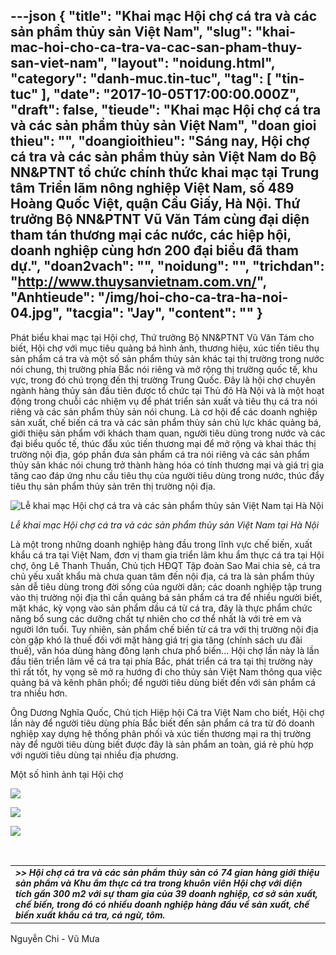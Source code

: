 ---json
{
    "title": "Khai mạc Hội chợ cá tra và các sản phẩm thủy sản Việt Nam",
    "slug": "khai-mac-hoi-cho-ca-tra-va-cac-san-pham-thuy-san-viet-nam",
    "layout": "noidung.html",
    "category": "danh-muc.tin-tuc",
    "tag": [
        "tin-tuc"
    ],
    "date": "2017-10-05T17:00:00.000Z",
    "draft": false,
    "tieude": "Khai mạc Hội chợ cá tra và các sản phẩm thủy sản Việt Nam",
    "doan gioi thieu": "",
    "doangioithieu": "Sáng nay, Hội chợ cá tra và các sản phẩm thủy sản Việt Nam do Bộ NN&PTNT tổ chức chính thức khai mạc tại Trung tâm Triển lãm nông nghiệp Việt Nam, số 489 Hoàng Quốc Việt, quận Cầu Giấy, Hà Nội. Thứ trưởng Bộ NN&PTNT Vũ Văn Tám cùng đại diện tham tán thương mại các nước, các hiệp hội, doanh nghiệp cùng hơn 200 đại biểu đã tham dự.",
    "doan2vach": "",
    "noidung": "",
    "trichdan": "http://www.thuysanvietnam.com.vn/",
    "Anhtieude": "/img/hoi-cho-ca-tra-ha-noi-04.jpg",
    "tacgia": "Jay",
    "__content__": ""
}
---
<p><span style="font-size:14px">Phát bi&ecirc;̉u khai mạc tại H&ocirc;̣i chợ, Thứ trưởng B&ocirc;̣ NN&amp;PTNT Vũ Văn Tám cho bi&ecirc;́t, H&ocirc;̣i chợ với mục ti&ecirc;u quảng b&aacute; h&igrave;nh ảnh, thương hiệu, x&uacute;c tiến ti&ecirc;u thụ sản ph&acirc;̉m cá tra v&agrave; một số sản phẩm thủy sản kh&aacute;c tại thị trường trong nước n&oacute;i chung, thị trường ph&iacute;a Bắc n&oacute;i ri&ecirc;ng và mở rộng thị trường quốc tế, khu vực, trong đ&oacute; ch&uacute; trọng đến thị trường Trung Qu&ocirc;́c. Đ&acirc;y là h&ocirc;̣i chợ chuy&ecirc;n ng&agrave;nh h&agrave;ng thủy sản đầu ti&ecirc;n được tổ chức tại Thủ đ&ocirc; H&agrave; Nội v&agrave; l&agrave; một hoạt động trong chuỗi c&aacute;c nhiệm vụ để ph&aacute;t triển sản xuất v&agrave; ti&ecirc;u thụ c&aacute; tra n&oacute;i ri&ecirc;ng v&agrave; c&aacute;c sản phẩm thủy sản n&oacute;i chung. Là cơ hội để c&aacute;c doanh nghiệp sản xuất, chế biến c&aacute; tra v&agrave; c&aacute;c sản phẩm thủy sản chủ lực kh&aacute;c quảng b&aacute;, giới thiệu sản phẩm với kh&aacute;ch tham quan, người ti&ecirc;u d&ugrave;ng trong nước v&agrave; c&aacute;c đại biểu quốc tế, thúc đ&acirc;̉u xúc ti&ecirc;́n thương mại đ&ecirc;̉ mở rộng v&agrave; khai th&aacute;c thị trường nội địa, g&oacute;p phần đưa sản phẩm c&aacute; tra n&oacute;i ri&ecirc;ng v&agrave; c&aacute;c sản phẩm thủy sản kh&aacute;c n&oacute;i chung trở th&agrave;nh h&agrave;ng h&oacute;a c&oacute; t&iacute;nh thương mại v&agrave; gi&aacute; trị gia tăng cao đ&aacute;p ứng nhu cầu ti&ecirc;u thụ của người ti&ecirc;u d&ugrave;ng trong nước, th&uacute;c đẩy ti&ecirc;u thụ sản phẩm thủy sản tr&ecirc;n thị trường nội địa.</span></p>

<p><span style="font-size:14px"><img alt="Lễ khai mạc Hội chợ cá tra và các sản phẩm thủy sản Việt Nam tại Hà Nội" src="http://www.thuysanvietnam.com.vn/uploads/article2/baiviet/moitruong/hoi-cho-ca-tra-ha-noi-05.jpg" title="Lễ khai mạc Hội chợ cá tra và các sản phẩm thủy sản Việt Nam tại Hà Nội" /></span></p>

<p><span style="font-size:14px"><em>Lễ khai mạc Hội chợ c&aacute; tra v&agrave; c&aacute;c sản phẩm thủy sản Vi&ecirc;̣t Nam tại H&agrave; Nội&nbsp;</em></span></p>

<p><span style="font-size:14px">Là m&ocirc;̣t trong những doanh nghi&ecirc;̣p hàng đ&acirc;̀u trong lĩnh vực ch&ecirc;́ bi&ecirc;́n, xu&acirc;́t kh&acirc;̉u cá tra tại Vi&ecirc;̣t Nam, đơn vị tham gia tri&ecirc;̉n lãm khu &acirc;̉m thực cá tra tại H&ocirc;̣i chợ, &ocirc;ng L&ecirc; Thanh Thu&acirc;́n, Chủ tịch HĐQT T&acirc;̣p đoàn Sao Mai chia sẻ, cá tra chủ y&ecirc;́u xu&acirc;́t kh&acirc;̉u mà chưa quan t&acirc;m đ&ecirc;́n n&ocirc;̣i địa, cá tra là sản ph&acirc;̉m thủy sản d&ecirc;̃ ti&ecirc;u dùng trong đời s&ocirc;́ng của người d&acirc;n; các doanh nghi&ecirc;̣p t&acirc;̣p trung vào thị trường n&ocirc;̣i địa thì c&acirc;̀n quảng bá sản ph&acirc;̉m cá tra đ&ecirc;̉ nhi&ecirc;̀u người bi&ecirc;́t, mặt khác, kỳ vọng vào sản ph&acirc;̉m d&acirc;̀u cá từ cá tra, đ&acirc;y là thực ph&acirc;̉m chức năng b&ocirc;̉ sung các dưỡng ch&acirc;́t tự nhi&ecirc;n cho cơ th&ecirc;̉ nh&acirc;́t là với trẻ em và người lớn tu&ocirc;̉i. Tuy nhi&ecirc;n, sản ph&acirc;̉m ch&ecirc;́ bi&ecirc;́n từ cá tra với thị trường n&ocirc;̣i địa còn gặp khó là thu&ecirc;́ đ&ocirc;́i với mặt hàng giá trị gia tăng (chính sách ưu đãi thu&ecirc;́), văn hóa dùng hàng đ&ocirc;ng lạnh chưa ph&ocirc;̉ bi&ecirc;́n... H&ocirc;̣i chợ l&acirc;̀n này là l&acirc;̀n đ&acirc;̀u ti&ecirc;n tri&ecirc;̉n lãm v&ecirc;̀ cá tra tại phía Bắc, phát tri&ecirc;̉n cá tra tại thị trường này thì r&acirc;́t t&ocirc;́t, hy vọng sẽ mở ra hướng đi cho thủy sản Vi&ecirc;̣t Nam th&ocirc;ng qua vi&ecirc;̣c quảng bá và k&ecirc;nh ph&acirc;n ph&ocirc;́i; đ&ecirc;̉ người ti&ecirc;u dùng bi&ecirc;́t đ&ecirc;́n với sản ph&acirc;̉m cá tra nhi&ecirc;̀u hơn.</span></p>

<p><span style="font-size:14px">&Ocirc;ng Dương Nghĩa Qu&ocirc;́c, Chủ tịch Hi&ecirc;̣p h&ocirc;̣i Cá tra Vi&ecirc;̣t Nam cho bi&ecirc;́t, H&ocirc;̣i chợ l&acirc;̀n này đ&ecirc;̉ người ti&ecirc;u dùng phía Bắc bi&ecirc;́t đ&ecirc;́n sản ph&acirc;̉m cá tra từ đó doanh nghi&ecirc;̣p xay dựng h&ecirc;̣ th&ocirc;́ng ph&acirc;n ph&ocirc;́i và xúc ti&ecirc;́n thương mại ra thị trường này đ&ecirc;̉ người ti&ecirc;u dùng bi&ecirc;́t được đ&acirc;y là sản ph&acirc;̉m an toàn, giá rẻ phù hợp với người ti&ecirc;u dùng tại nhi&ecirc;̀u địa phương.&nbsp;</span></p>

<p><span style="font-size:14px">Một số h&igrave;nh ảnh tại Hội chợ</span></p>

<p><span style="font-size:14px"><img src="http://www.thuysanvietnam.com.vn/uploads/article2/baiviet/moitruong/hoi-cho-ca-tra-ha-noi-06.jpg" /></span></p>

<p><span style="font-size:14px"><img src="http://www.thuysanvietnam.com.vn/uploads/article2/baiviet/moitruong/hoi-cho-ca-tra-ha-noi-02.jpg" /></span></p>

<p><span style="font-size:14px"><img src="http://www.thuysanvietnam.com.vn/uploads/article2/baiviet/moitruong/hoi-cho-ca-tra-ha-noi-03.jpg" /></span></p>

<p>&nbsp;</p>

<table>
	<tbody>
		<tr>
			<td><span style="font-size:14px"><strong><em>&gt;&gt;&nbsp;H&ocirc;̣i chợ cá tra và các sản ph&acirc;̉m thủy sản có 74 gian h&agrave;ng giới thi&ecirc;̣u sản ph&acirc;̉m và Khu ẩm thực c&aacute; tra trong khu&ocirc;n vi&ecirc;n Hội chợ với diện t&iacute;ch gần 300 m2 với sự tham gia của 39 doanh nghiệp, cơ sở sản xuất, chế biến, trong đ&oacute; c&oacute; nhiều doanh nghiệp h&agrave;ng đầu về sản xuất, chế biến xuất khẩu c&aacute; tra, c&aacute; ngừ, t&ocirc;m.</em></strong></span></td>
		</tr>
	</tbody>
</table>

<p><span style="font-size:14px">Nguy&ecirc;̃n Chi - Vũ Mưa</span></p>

